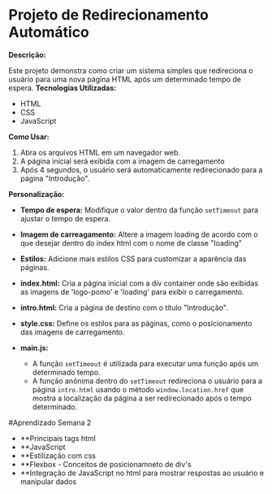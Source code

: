 # Projeto de Redirecionamento Automático

**Descrição:**

Este projeto demonstra como criar um sistema simples que redireciona o usuário para uma nova página HTML após um determinado tempo de espera. 
**Tecnologias Utilizadas:**

* HTML
* CSS
* JavaScript

**Como Usar:**

1. Abra os arquivos HTML em um navegador web.
2. A página inicial será exibida com a imagem de carregamento
3. Após 4 segundos, o usuário será automaticamente redirecionado para a página "Introdução".

**Personalização:**

* **Tempo de espera:** Modifique o valor dentro da função `setTimeout` para ajustar o tempo de espera.
* **Imagem de carreagamento:** Altere a imagem loading de acordo com o que desejar dentro do index html com o nome de classe "loading"
* **Estilos:** Adicione mais estilos CSS para customizar a aparência das páginas.


* **index.html:** Cria a página inicial com a div container onde são exibidas as imagens de 'logo-pomo' e 'loading' para exibir o carregamento.
* **intro.html:** Cria a página de destino com o título "Introdução".
* **style.css:** Define os estilos para as páginas, como o posicionamento das imagens de carregamento.
* **main.js:**
    * A função `setTimeout` é utilizada para executar uma função após um determinado tempo.
    * A função anônima dentro do `setTimeout` redireciona o usuário para a página `intro.html` usando o método `window.location.href` que mostra a localização da página a ser redirecionado após o tempo determinado.

#Aprendizado Semana 2

* **Principais tags html
* **JavaScript
* **Estilização com css
* **Flexbox - Conceitos de posicionamneto de div's
* **Integração de JavaScript no html para mostrar respostas ao usuário e manipular dados